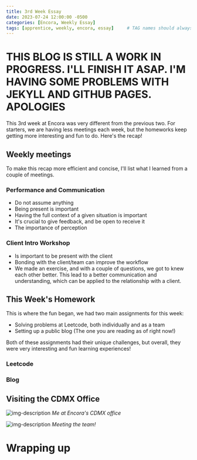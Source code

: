 ```yaml
---
title: 3rd Week Essay
date: 2023-07-24 12:00:00 -0500
categories: [Encora, Weekly Essay]
tags: [apprentice, weekly, encora, essay]     # TAG names should always be lowercase
---
```


# THIS BLOG IS STILL A WORK IN PROGRESS. I'LL FINISH IT ASAP. I'M HAVING SOME PROBLEMS WITH JEKYLL AND GITHUB PAGES. APOLOGIES

This 3rd week at Encora was very different from the previous two. For starters, we are having less meetings each week, but the homeworks keep getting more interesting and fun to do. Here's the recap!

## Weekly meetings
To make this recap more efficient and concise, I'll list what I learned from a couple of meetings.
### Performance and Communication
* Do not assume anything
* Being present is important
* Having the full context of a given situation is important
* It's crucial to give feedback, and be open to receive it
* The importance of perception

### Client Intro Workshop
* Is important to be present with the client
* Bonding with the client/team can improve the workflow
* We made an exercise, and with a couple of questions, we got to knew each other better. This lead to a better communication and understanding, which can be applied to the relationship with a client.

## This Week's Homework
This is where the fun began, we had two main assignments for this week:
* Solving problems at Leetcode, both individually and as a team
* Setting up a public blog (The one you are reading as of right now!)

Both of these assignments had their unique challenges, but overall, they were very interesting and fun learning experiences!
### Leetcode
<!-- ```java
CODE code;
``` -->
### Blog

## Visiting the CDMX Office
![img-description](/assets/img/me_at_office.jpg)
_Me at Encora's CDMX office_

![img-description](/assets/img/encora_team.jpg)
_Meeting the team!_
# Wrapping up
